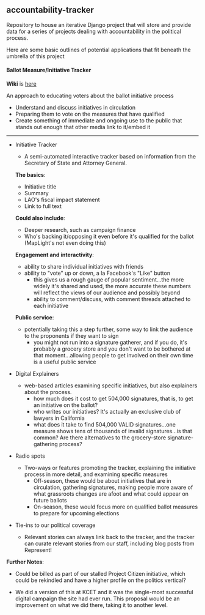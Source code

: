 ## accountability-tracker

Repository to house an iterative Django project that will store and provide data for a series of projects dealing with accountability in the political process.

Here are some basic outlines of potential applications that fit beneath the umbrella of this project

#### Ballot Measure/Initiative Tracker

**Wiki** is [here](https://github.com/SCPR/accountability-tracker/wiki)

An approach to educating voters about the ballot initiative process

* Understand and discuss initiatives in circulation
* Preparing them to vote on the measures that have qualified
* Create something of immediate and ongoing use to the public that stands out enough that other media link to it/embed it

----

* Initiative Tracker

    * A semi-automated interactive tracker based on information from the Secretary of State and Attorney General.

    **The basics**:

    * Initiative title
    * Summary
    * LAO's fiscal impact statement
    * Link to full text

    **Could also include**:

    * Deeper research, such as campaign finance
    * Who's backing it/opposing it even before it's qualified for the ballot (MapLight's not even doing this)

    **Engagement and interactivity**:

    * ability to share individual initiatives with friends
    * ability to "vote" up or down, a la Facebook's "Like" button
      * this gives us a rough gauge of popular sentiment...the more widely it's shared and used, the more accurate these numbers will reflect the views of our audience and possibly beyond
      * ability to comment/discuss, with comment threads attached to each initiative

    **Public service**:

    * potentially taking this a step further, some way to link the audience to the proponents if they want to sign
      * you might not run into a signature gatherer, and if you do, it's probably a grocery store and you don't want to be bothered at that moment...allowing people to get involved on their own time is a useful public service

* Digital Explainers

    * web-based articles examining specific initiatives, but also explainers about the process.
        * how much does it cost to get 504,000 signatures, that is, to get an initiative on the ballot?
        * who writes our initiatives? It's actually an exclusive club of lawyers in California
        * what does it take to find 504,000 VALID signatures...one measure shows tens of thousands of invalid signatures...is that common? Are there alternatives to the grocery-store signature-gathering process?

* Radio spots

    * Two-ways or features promoting the tracker, explaining the initiative process in more detail, and examining specific measures
        * Off-season, these would be about initiatives that are in circulation, gathering signatures, making people more aware of what grassroots changes are afoot and what could appear on future ballots
        * On-season, these would focus more on qualified ballot measures to prepare for upcoming elections

* Tie-ins to our political coverage

    * Relevant stories can always link back to the tracker, and the tracker can curate relevant stories from our staff, including blog posts from Represent!

**Further Notes**:

* Could be billed as part of our stalled Project Citizen initiative, which could be rekindled and have a higher profile on the politics vertical?

* We did a version of this at KCET and it was the single-most successful digital campaign the site had ever run. This proposal would be an improvement on what we did there, taking it to another level.
